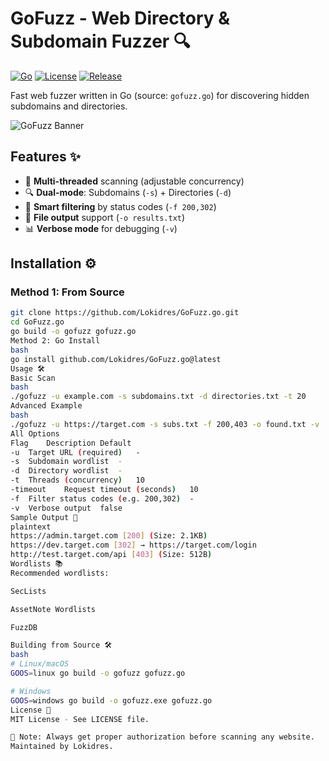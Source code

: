 # GoFuzz - Web Directory & Subdomain Fuzzer 🔍

[![Go](https://img.shields.io/badge/Go-1.18%2B-blue.svg)](https://golang.org/)
[![License](https://img.shields.io/badge/license-MIT-green.svg)](LICENSE)
[![Release](https://img.shields.io/badge/release-v2.1.2-blue.svg)](https://github.com/Lokidres/GoFuzz.go/releases)

Fast web fuzzer written in Go (source: `gofuzz.go`) for discovering hidden subdomains and directories.

![GoFuzz Banner](https://i.imgur.com/JKvQw7E.png)

## Features ✨
- 🚀 **Multi-threaded** scanning (adjustable concurrency)
- 🔍 **Dual-mode**: Subdomains (`-s`) + Directories (`-d`)
- 🎯 **Smart filtering** by status codes (`-f 200,302`)
- 📂 **File output** support (`-o results.txt`)
- 📊 **Verbose mode** for debugging (`-v`)

## Installation ⚙️
### Method 1: From Source
```bash
git clone https://github.com/Lokidres/GoFuzz.go.git
cd GoFuzz.go
go build -o gofuzz gofuzz.go
Method 2: Go Install
bash
go install github.com/Lokidres/GoFuzz.go@latest
Usage 🛠️
Basic Scan
bash
./gofuzz -u example.com -s subdomains.txt -d directories.txt -t 20
Advanced Example
bash
./gofuzz -u https://target.com -s subs.txt -f 200,403 -o found.txt -v
All Options
Flag	Description	Default
-u	Target URL (required)	-
-s	Subdomain wordlist	-
-d	Directory wordlist	-
-t	Threads (concurrency)	10
-timeout	Request timeout (seconds)	10
-f	Filter status codes (e.g. 200,302)	-
-v	Verbose output	false
Sample Output 📄
plaintext
https://admin.target.com [200] (Size: 2.1KB)
https://dev.target.com [302] → https://target.com/login
http://test.target.com/api [403] (Size: 512B)
Wordlists 📚
Recommended wordlists:

SecLists

AssetNote Wordlists

FuzzDB

Building from Source 🛠️
bash
# Linux/macOS
GOOS=linux go build -o gofuzz gofuzz.go

# Windows
GOOS=windows go build -o gofuzz.exe gofuzz.go
License 📜
MIT License - See LICENSE file.

🔐 Note: Always get proper authorization before scanning any website.
Maintained by Lokidres.
